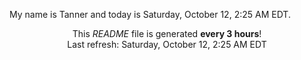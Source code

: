 My name is Tanner and today is Saturday, October 12, 2:25 AM EDT.

<p align="center">This <i>README</i> file is generated <b>every 3 hours</b>!</br>Last refresh: Saturday, October 12, 2:25 AM EDT<br /></p>
